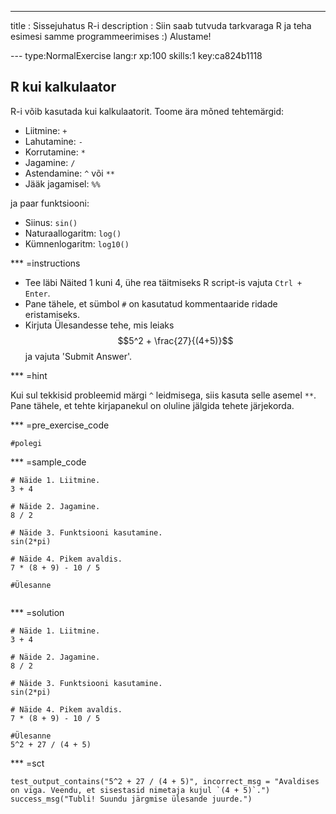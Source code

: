 ---
title       : Sissejuhatus R-i
description : Siin saab tutvuda tarkvaraga R ja teha esimesi samme programmeerimises :) Alustame!



--- type:NormalExercise lang:r xp:100 skills:1 key:ca824b1118
## R kui kalkulaator

R-i võib kasutada kui kalkulaatorit. Toome ära mõned tehtemärgid:

- Liitmine: `+`
- Lahutamine: `-`
- Korrutamine: `*`
- Jagamine: `/`
- Astendamine: `^` või `**`
- Jääk jagamisel: `%%`

ja paar funktsiooni:

- Siinus: `sin()`
- Naturaallogaritm: `log()`
- Kümnenlogaritm: `log10()`


<!--The ^ operator raises the number to its left to the power of the number to its right: for example 3^2 is 9.
The modulo returns the remainder of the division of the number to the left by the number on its right, for example 5 modulo 3 or 5 %% 3 is 2.
With this knowledge, follow the instructions below to complete the exercise.-->

*** =instructions

- Tee läbi Näited 1 kuni 4, ühe rea täitmiseks R script-is vajuta `Ctrl + Enter`.
- Pane tähele, et sümbol  `#` on kasutatud kommentaaride ridade eristamiseks.
- Kirjuta Ülesandesse tehe, mis leiaks $$5^2 + \frac{27}{(4+5)}$$ ja vajuta 'Submit Answer'.

*** =hint

Kui sul tekkisid probleemid märgi `^` leidmisega, siis kasuta selle asemel `**`. Pane tähele, et tehte kirjapanekul on oluline jälgida tehete järjekorda.

*** =pre_exercise_code
```{r}
#polegi
```

*** =sample_code
```{r}
# Näide 1. Liitmine. 
3 + 4

# Näide 2. Jagamine.
8 / 2

# Näide 3. Funktsiooni kasutamine.
sin(2*pi)

# Näide 4. Pikem avaldis.
7 * (8 + 9) - 10 / 5

#Ülesanne


```

*** =solution
```{r}
# Näide 1. Liitmine. 
3 + 4

# Näide 2. Jagamine.
8 / 2

# Näide 3. Funktsiooni kasutamine.
sin(2*pi)

# Näide 4. Pikem avaldis.
7 * (8 + 9) - 10 / 5

#Ülesanne
5^2 + 27 / (4 + 5)

```

*** =sct
```{r}
test_output_contains("5^2 + 27 / (4 + 5)", incorrect_msg = "Avaldises on viga. Veendu, et sisestasid nimetaja kujul `(4 + 5)`.")
success_msg("Tubli! Suundu järgmise ülesande juurde.")
```
